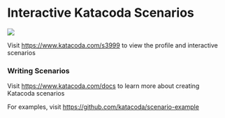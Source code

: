 # Interactive Katacoda Scenarios

[![](http://shields.katacoda.com/katacoda/s3999/count.svg)](https://www.katacoda.com/s3999 "Get your profile on Katacoda.com")

Visit https://www.katacoda.com/s3999 to view the profile and interactive scenarios

### Writing Scenarios
Visit https://www.katacoda.com/docs to learn more about creating Katacoda scenarios

For examples, visit https://github.com/katacoda/scenario-example
